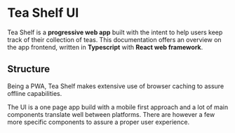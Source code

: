 # Tea Shelf UI


Tea Shelf is a **progressive web app** built with the intent to help users keep
track of their collection of teas. This documentation offers an overview on the
app frontend, written in **Typescript** with **React web framework**.

## Structure
Being a PWA, Tea Shelf makes extensive use of browser caching to assure offline
capabilities. 

The UI is a one page app build with a mobile first approach and a lot of main
components translate well between platforms. There are however a few more
specific components to assure a proper user experience.


